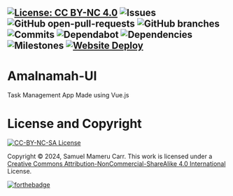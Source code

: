[![License: CC BY-NC 4.0](https://img.shields.io/badge/license-CC--BY--NC--SA--4.0-lightgrey)](https://creativecommons.org/licenses/by-nc-sa/4.0/deed.en)
![Issues](https://badgen.net/github/open-issues/mameru-carr/amalnamah-ui)
![GitHub open-pull-requests](https://badgen.net/github/open-prs/mameru-carr/amalnamah-ui)
![GitHub branches](https://badgen.net/github/branches/mameru-carr/amalnamah-ui)
![Commits](https://badgen.net/github/commits/mameru-carr/mameru-carr)
![Dependabot](https://badgen.net/github/dependabot/mameru-carr/amalnamah-ui)
![Dependencies](https://img.shields.io/librariesio/github/mameru-carr/amalnamah-ui)
![Milestones](https://badgen.net/github/milestones/mameru-carr/amalnamah-ui/1)
[![Website Deploy](https://deploy-badge.vercel.app/?url=http://www.nextjs.org/&name=amalnamah-ui)](https://amalnamah-ui.vercel.app)
---
# Amalnamah-UI
Task Management App Made using Vue.js

# License and Copyright
[![CC-BY-NC-SA License](https://forthebadge.com/images/badges/cc-nc-sa.svg)](https://creativecommons.org/licenses/by-nc-sa/4.0/deed.en)

Copyright &copy; 2024, Samuel Mameru Carr.
This work is licensed under a [Creative Commons Attribution-NonCommercial-ShareAlike 4.0 International](https://creativecommons.org/licenses/by-nc-sa/4.0/deed.en) License.

[![forthebadge](https://forthebadge.com/images/featured/featured-built-with-love.svg)](https://forthebadge.com)
